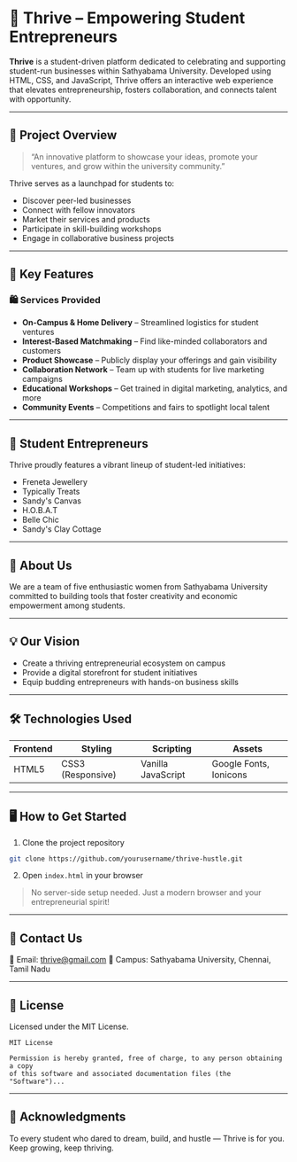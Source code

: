# 🌟 Thrive – Empowering Student Entrepreneurs



**Thrive** is a student-driven platform dedicated to celebrating and supporting student-run businesses within Sathyabama University. Developed using HTML, CSS, and JavaScript, Thrive offers an interactive web experience that elevates entrepreneurship, fosters collaboration, and connects talent with opportunity.

---

## 🚀 Project Overview

> “An innovative platform to showcase your ideas, promote your ventures, and grow within the university community.”

Thrive serves as a launchpad for students to:

- Discover peer-led businesses  
- Connect with fellow innovators  
- Market their services and products  
- Participate in skill-building workshops  
- Engage in collaborative business projects  

---

## 🎯 Key Features

### 🛍️ Services Provided

- **On-Campus & Home Delivery** – Streamlined logistics for student ventures  
- **Interest-Based Matchmaking** – Find like-minded collaborators and customers  
- **Product Showcase** – Publicly display your offerings and gain visibility  
- **Collaboration Network** – Team up with students for live marketing campaigns  
- **Educational Workshops** – Get trained in digital marketing, analytics, and more  
- **Community Events** – Competitions and fairs to spotlight local talent  

---

## 🌟 Student Entrepreneurs

Thrive proudly features a vibrant lineup of student-led initiatives:

- Freneta Jewellery  
- Typically Treats  
- Sandy's Canvas  
- H.O.B.A.T  
- Belle Chic  
- Sandy's Clay Cottage  

---

## 🧠 About Us

We are a team of five enthusiastic women from Sathyabama University committed to building tools that foster creativity and economic empowerment among students.

---

## 💡 Our Vision

- Create a thriving entrepreneurial ecosystem on campus  
- Provide a digital storefront for student initiatives  
- Equip budding entrepreneurs with hands-on business skills  

---

## 🛠️ Technologies Used

| Frontend   | Styling           | Scripting           | Assets                    |
|------------|--------------------|----------------------|----------------------------|
| HTML5      | CSS3 (Responsive)  | Vanilla JavaScript   | Google Fonts, Ionicons     |

---

## 🖥️ How to Get Started

1. Clone the project repository
```bash
git clone https://github.com/yourusername/thrive-hustle.git
```

2. Open `index.html` in your browser

> No server-side setup needed. Just a modern browser and your entrepreneurial spirit!

---

## 📩 Contact Us

📧 Email: thrive@gmail.com 
📍 Campus: Sathyabama University, Chennai, Tamil Nadu  

---

## 📝 License

Licensed under the MIT License.

```
MIT License

Permission is hereby granted, free of charge, to any person obtaining a copy
of this software and associated documentation files (the "Software")...
```

---

## 🤝 Acknowledgments

To every student who dared to dream, build, and hustle — Thrive is for you. Keep growing, keep thriving.

